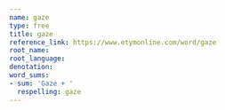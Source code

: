 ```yaml
---
name: gaze
type: free
title: gaze
reference_link: https://www.etymonline.com/word/gaze
root_name: 
root_language: 
denotation: 
word_sums:
- sum: 'Gaze + '
  respelling: gaze
---
```


